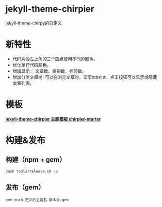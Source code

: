 # jekyll-theme-chirpier
jekyll-theme-chirpy的自定义

# 新特性
- 代码片段左上角的三个圆点使用不同的颜色。
- 优化单行代码颜色。
- 增加显示： 文章数、类别数、标签数。
- 增加分类文章树: 可以在浏览文章时，显示`文章列表`，点击按钮可以显示或隐藏文章列表。

# 模板

[**jekyll-theme-chirpier 主题模板 chirpier-starter**](https://github.com/JiuYu77/chirpier-starter)

# 构建&发布

## 构建（npm + gem）

```shell
bash tools/release.sh -p
```

## 发布（gem）

```shell
gem push 定义的主题名-版本号.gem
```
